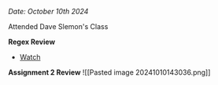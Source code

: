 *Date: October 10th 2024*

Attended Dave Slemon's Class

**Regex Review**
- [Watch](https://www.youtube.com/watch?v=rhzKDrUiJVk)

**Assignment 2 Review**
![[Pasted image 20241010143036.png]]




